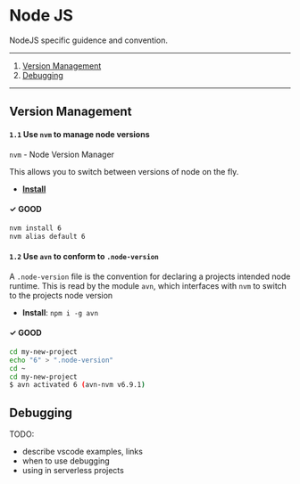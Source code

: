 # Node JS

NodeJS specific guidence and convention.

---

1. [Version Management](#version-management)
2. [Debugging](#debugging)

---

## Version Management

#### `1.1` Use `nvm` to manage node versions

`nvm` - Node Version Manager

This allows you to switch between versions of node on the fly.

- [**Install**](https://github.com/creationix/nvm#installation)

#### ✓ GOOD

```sh
nvm install 6
nvm alias default 6
```

#### `1.2` Use `avn` to conform to `.node-version`

A `.node-version` file is the convention for declaring a projects intended node runtime.
This is read by the module `avn`, which interfaces with `nvm` to switch to the projects node version

- **Install**: `npm i -g avn`

#### ✓ GOOD

```sh
cd my-new-project
echo "6" > ".node-version"
cd ~
cd my-new-project
$ avn activated 6 (avn-nvm v6.9.1)
```

## Debugging

TODO:
  - describe vscode examples, links
  - when to use debugging
  - using in serverless projects